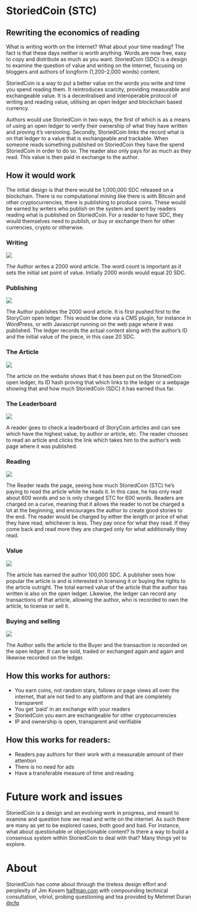 # StoriedCoin (STC)

## Rewriting the economics of reading

What is writing worth on the Internet? What about your time reading? The fact is that these days neither is worth anything. Words are now free, easy to copy and distribute as much as you want. StoriedCoin (SDC) is a design to examine the question of value and writing on the Internet, focusing on bloggers and authors of longform (1,200-2,000 words) content.

StoriedCoin is a way to put a better value on the words you write and time you spend reading them. It reintroduces scarcity, providing measurable and exchangeable value. It is a decentralised and interoperable protocol of writing and reading value, utilising an open ledger and blockchain based currency.

Authors would use StoriedCoin in two ways, the first of which is as a means of using an open ledger to verify their ownership of what they have written and proving it’s versioning. Secondly, StoriedCoin links the record what is on that ledger to a value that is exchangeable and trackable. When someone reads something published on StoriedCoin they have the spend StoriedCoin in order to do so. The reader also only pays for as much as they read. This value is then paid in exchange to the author.

## How it would work

The initial design is that there would be 1,000,000 SDC released on a blockchain. There is no computational mining like there is with Bitcoin and other cryptocurrencies, there is publishing to produce coins. These would be earned by writers who publish on the system and spent by readers reading what is published on StoriedCoin. For a reader to have SDC, they would themselves need to publish, or buy or exchange them for other currencies, crypto or otherwise.

### Writing

![](https://user-images.githubusercontent.com/495102/40749380-b7786fa2-645b-11e8-83f9-3fd1aa58d594.png) 

The Author writes a 2000 word article. The word count is important as it sets the initial set point of value. Initially 2000 words would equal 20 SDC. 

### Publishing

![](https://user-images.githubusercontent.com/495102/40749536-39d34b52-645c-11e8-865c-0958c1fd0d11.png)

The Author publishes the 2000 word article. It is first pushed first to the StoryCoin open ledger. This would be done via a CMS plugin, for instance in WordPress, or with Javascript running on the web page where it was published. The ledger records the actual content along with the author’s ID and the initial value of the piece, in this case 20 SDC.

### The Article

![](https://user-images.githubusercontent.com/495102/41728552-f778e662-756e-11e8-8b81-02ca271dcd3c.png)

The article on the website shows that it has been put on the StoriedCoin open ledger, its ID hash proving that which links to the ledger or a webpage showing that and how much StoriedCoin (SDC) it has earned thus far.

### The Leaderboard

![](https://user-images.githubusercontent.com/495102/40749603-77829160-645c-11e8-9f2e-94083efaa5fe.png)

A reader goes to check a leaderboard of StoryCoin articles and can see which have the highest value, by author or article, etc. The reader chooses to read an article and clicks the link which takes him to the author’s web page where it was published.

### Reading

![](https://user-images.githubusercontent.com/495102/41728494-db16f108-756e-11e8-9b61-7b405cb81163.png)

The Reader reads the page, seeing how much StoriedCoin (STC) he’s paying to read the article while he reads it. In this case, he has only read about 600 words and so is only charged STC for 600 words. Readers are charged on a curve, meaning that it allows the reader to not be charged a lot at the beginning, and encourages the author to create good stories to the end. The reader would be charged by either the length or price of what they have read, whichever is less. They pay once for what they read. If they come back and read more they are charged only for what additionally they read.

### Value

![](https://user-images.githubusercontent.com/495102/41728621-1ff0455e-756f-11e8-8f7d-d2780a471247.png)

The article has earned the author 100,000 SDC. A publisher sees how popular the article is and is interested in licensing it or buying the rights to the article outright. The total earned value of the article that the author has written is also on the open ledger. Likewise, the ledger can record any transactions of that article, allowing the author, who is recorded to own the article, to license or sell it.

### Buying and selling

![](https://user-images.githubusercontent.com/495102/41728795-8ff06faa-756f-11e8-94b8-c2e68b4ba4cf.png)

The Author sells the article to the Buyer and the transaction is recorded on the open ledger. It can be sold, traded or exchanged again and again and likewise recorded on the ledger.

## How this works for authors:

- You earn coins, not random stars, follows or page views all over the internet, that are not tied to any platform and that are completely transparent
- You get ‘paid’ in an exchange with your readers
- StoriedCoin you earn are exchangeable for other cryptocurrencies
- IP and ownership is open, transparent and verifiable

## How this works for readers:

- Readers pay authors for their work with a measurable amount of their attention
- There is no need for ads
- Have a transferable measure of time and reading

# Future work and issues

StoriedCoin is a design and an evolving work in progress, and meant to examine and question how we read and write on the internet. As such there are many as yet to be explored cases, both good and bad. For instance, what about questionable or objectionable content? Is there a way to build a consensus system within StoriedCoin to deal with that? Many things yet to explore.

# About
StoriedCoin has come about through the tireless design effort and perplexity of Jim Kosem [halfman.com](http://www.halfman.com/) with compounding technical consultation, vitriol, probing questioning and tea provided by Mehmet Duran [@cfq](https://twitter.com/cfqm/)
